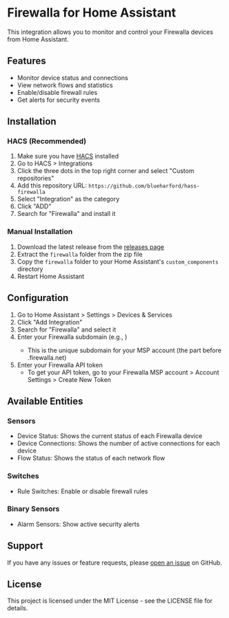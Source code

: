 # Firewalla for Home Assistant

This integration allows you to monitor and control your Firewalla devices from Home Assistant.

## Features

- Monitor device status and connections
- View network flows and statistics
- Enable/disable firewall rules
- Get alerts for security events

## Installation

### HACS (Recommended)

1. Make sure you have [HACS](https://hacs.xyz/) installed
2. Go to HACS > Integrations
3. Click the three dots in the top right corner and select "Custom repositories"
4. Add this repository URL: `https://github.com/blueharford/hass-firewalla`
5. Select "Integration" as the category
6. Click "ADD"
7. Search for "Firewalla" and install it

### Manual Installation

1. Download the latest release from the [releases page](https://github.com/blueharford/hass-firewalla/releases)
2. Extract the `firewalla` folder from the zip file
3. Copy the `firewalla` folder to your Home Assistant's `custom_components` directory
4. Restart Home Assistant

## Configuration

1. Go to Home Assistant > Settings > Devices & Services
2. Click "Add Integration"
3. Search for "Firewalla" and select it
4. Enter your Firewalla subdomain (e.g., <mysubdomain>)
   - This is the unique subdomain for your MSP account (the part before .firewalla.net)
5. Enter your Firewalla API token
   - To get your API token, go to your Firewalla MSP account > Account Settings > Create New Token

## Available Entities

### Sensors

- Device Status: Shows the current status of each Firewalla device
- Device Connections: Shows the number of active connections for each device
- Flow Status: Shows the status of each network flow

### Switches

- Rule Switches: Enable or disable firewall rules

### Binary Sensors

- Alarm Sensors: Show active security alerts

## Support

If you have any issues or feature requests, please [open an issue](https://github.com/blueharford/hass-firewalla/issues) on GitHub.

## License

This project is licensed under the MIT License - see the LICENSE file for details.

